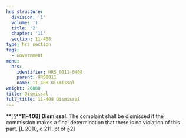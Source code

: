 ```yaml
---
hrs_structure:
  division: '1'
  volume: '1'
  title: '2'
  chapter: '11'
  section: 11-408
type: hrs_section
tags:
  - Government
menu:
  hrs:
    identifier: HRS_0011-0408
    parent: HRS0011
    name: 11-408 Dismissal
weight: 20880
title: Dismissal
full_title: 11-408 Dismissal
---
```

**[§****11-408] Dismissal.** The complaint shall be dismissed if the commission makes a final determination that there is no violation of this part. [L 2010, c 211, pt of §2]